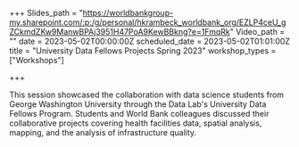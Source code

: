 +++
Slides_path = "https://worldbankgroup-my.sharepoint.com/:p:/g/personal/hkrambeck_worldbank_org/EZLP4ceU_gZCkmdZKw9ManwBPAj3951H47PoA9KewBBkng?e=1FmqRk"
Video_path = ""
date = 2023-05-02T00:00:00Z
scheduled_date = 2023-05-02T01:01:00Z
title = "University Data Fellows Projects Spring 2023"
workshop_types = ["Workshops"]

+++

This session showcased the collaboration with data science students from George Washington University through the Data Lab's University Data Fellows Program. Students and World Bank colleagues discussed their collaborative projects covering health facilities data, spatial analysis, mapping, and the analysis of infrastructure quality.